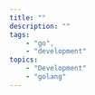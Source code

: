 ```yaml
---
title: ""
description: ""
tags:
	- "go",
	- "development"
topics:
	- "Development"
	- "golang"
---
```

